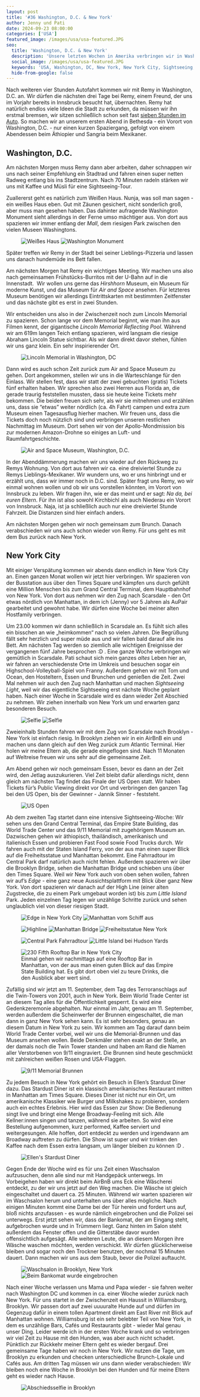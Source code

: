 ```yaml
---
layout: post
title: '#36 Washington, D.C. & New York'
author: Jenny und Pati
date: 2024-09-23 08:00:00
categories: ['USA']
featured_image: /images/usa/usa-featured.JPG
seo:
  title: 'Washington, D.C. & New York'
  description: 'Unsere letzten Wochen in Amerika verbringen wir in Washington, D.C. und in New York City. Dort besuchen wir allerlei Sehenswürdigkeiten und bekommen Besuch von zu Hause.'
  social_image: /images/usa/usa-featured.JPG
  keywords: 'USA, Washington, DC, New York, New York City, Sightseeing, Washington DC, 9/11, Scarsdale, Brooklyn'
  hide-from-google: false
---
```

Nach weiteren vier Stunden Autofahrt kommen wir mit Remy in Washington, D.C. an. Wir dürfen die nächsten drei Tage bei Remy, einem Freund, der uns im Vorjahr bereits in Innsbruck besucht hat, übernachten. Remy hat natürlich endlos viele Ideen die Stadt zu erkunden, da müssen wir ihn erstmal bremsen, wir sitzen schließlich schon seit fast [sieben Stunden im Auto](roadtrip-usa-3). So machen wir an unserem ersten Abend in Bethesda - ein Vorort von Washington, D.C. - nur einen kurzen Spaziergang, gefolgt von einem Abendessen beim Äthiopier und Sangria beim Mexikaner.

## Washington, D.C.
Am nächsten Morgen muss Remy dann aber arbeiten, daher schnappen wir uns nach seiner Empfehlung ein Stadtrad und fahren einen super netten Radweg entlang bis ins Stadtzentrum. Nach 70 Minuten radeln stärken wir uns mit Kaffee und Müsli für eine Sightseeing-Tour. 

Zuallererst geht es natürlich zum Weißen Haus. Nunja, was soll man sagen - ein weißes Haus eben. Gut mit Zäunen gesichert, nicht sonderlich groß, aber muss man gesehen haben. Das dahinter aufragende Washington Monument sieht allerdings in der Ferne umso mächtiger aus. Von dort aus spazieren wir immer entlang der *Mall*, dem riesigen Park zwischen den vielen Museen Washingtons. 

<figure class="img2">
  <img src="/images/usa/usa-2.jpg" alt="Weißes Haus">
  <img src="/images/usa/usa-3.jpg" alt="Washington Monument">
</figure>

Später treffen wir Remy in der Stadt bei seiner Lieblings-Pizzeria und lassen uns danach hundemüde ins Bett fallen. 

Am nächsten Morgen hat Remy ein wichtiges Meeting. Wir machen uns also nach gemeinsamen Frühstücks-Burritos mit der U-Bahn auf in die Innenstadt. 
Wir wollen uns gerne das *Hirshhorn* Museum, ein Museum für moderne Kunst, und das Museum für *Air and Space* ansehen. Für letzteres Museum benötigen wir allerdings Eintrittskarten mit bestimmten Zeitfenster und das nächste gibt es erst in zwei Stunden. 

Wir entscheiden uns also in der Zwischenzeit noch zum Lincoln Memorial zu spazieren. Schon lange vor dem Memorial beginnt, wie man ihn aus Filmen kennt, der gigantische *Lincoln Memorial Reflecting Pool*. Während wir am 619m langen Teich entlang spazieren, wird langsam die riesige Abraham Lincoln Statue sichtbar. Als wir dann direkt davor stehen, fühlen wir uns ganz klein. Ein sehr inspirierender Ort. 

<figure class="img1">
  <img src="/images/usa/usa-15.jpg" alt="Lincoln Memorial in Washington, DC">
</figure>

Dann wird es auch schon Zeit zurück zum Air and Space Museum zu gehen. Dort angekommen, stellen wir uns in die Warteschlange für den Einlass. Wir stellen fest, dass wir statt der zwei gebuchten (gratis) Tickets fünf erhalten haben. Wir sprechen also zwei Herren aus Florida an, die gerade traurig feststellen mussten, dass sie heute keine Tickets mehr bekommen. Die beiden freuen sich sehr, als wir sie mitnehmen und erzählen uns, dass sie “etwas” weiter nördlich (ca. 4h Fahrt) campen und extra zum Museum einen Tagesausflug hierher machen. Wir freuen uns, dass die Tickets doch noch nützlich sind und verbringen unseren restlichen Nachmittag im Museum. Dort sehen wir von der Apollo-Mondmission bis zur modernen Amazon-Drohne so einiges an Luft- und Raumfahrtgeschichte. 

<figure class="img1">
  <img src="/images/usa/usa-11.jpg" alt="Air and Space Museum, Washington, D.C.">
</figure>

In der Abenddämmerung machen wir uns wieder auf den Rückweg zu Remys Wohnung. Von dort aus fahren wir ca. eine dreiviertel Stunde zu Remys Lieblings-Mexikaner. Wir wundern uns, wo er uns hinbringt und er erzählt uns, dass wir immer noch in D.C. sind. Später fragt uns Remy, wo wir einmal wohnen wollen und ob wir uns vorstellen könnten, im Vorort von Innsbruck zu leben. Wir fragen ihn, wie er das meint und er sagt: *Na da, bei euren Eltern*. Für ihn ist also sowohl Kirchbichl als auch Niederau ein Vorort von Innsbruck. Naja, ist ja schließlich auch nur eine dreiviertel Stunde Fahrzeit. Die Distanzen sind hier einfach anders.

Am nächsten Morgen gehen wir noch gemeinsam zum Brunch. Danach verabschieden wir uns auch schon wieder von Remy. Für uns geht es mit dem Bus zurück nach New York. 

## New York City

Mit einiger Verspätung kommen wir abends dann endlich in New York City an. Einen ganzen Monat wollen wir jetzt hier verbringen. Wir spazieren von der Busstation aus über den Times Square und kämpfen uns durch gefühlt eine Million Menschen bis zum Grand Central Terminal, dem Hauptbahnhof von New York. Von dort aus nehmen wir den Zug nach Scarsdale - den Ort etwas nördlich von Manhattan, in dem ich (Jenny) vor 5 Jahren als AuPair gearbeitet und gewohnt habe. Wir dürfen eine Woche bei meiner alten Hostfamily verbringen.

Um 23.00 kommen wir dann schließlich in Scarsdale an. Es fühlt sich alles ein bisschen an wie „heimkommen“ nach so vielen Jahren. Die Begrüßung fällt sehr herzlich und super müde aus und wir fallen bald darauf alle ins Bett. Am nächsten Tag werden so ziemlich alle wichtigen Ereignisse der vergangenen fünf Jahre besprochen :D . Eine ganze Woche verbringen wir gemütlich in Scarsdale. Pati schaut sich mein ganzes *altes* Leben hier an, wir fahren an verschiedenste Orte im Umkreis und besuchen sogar ein Highschool-Volleyball-Spiel von Franny. Außerdem gehen wir mit Tom und Ocean, den Hosteltern, Essen und Brunchen und genießen die Zeit. Zwei Mal nehmen wir auch den Zug nach Manhattan und machen *Sightseeing Light*, weil wir das eigentliche Sightseeing erst nächste Woche geplant haben. Nach einer Woche in Scarsdale wird es dann wieder Zeit Abschied zu nehmen. Wir ziehen innerhalb von New York um und erwarten ganz besonderen Besuch.

<figure class="img2">
  <img src="/images/usa/usa-16.jpg" alt="Selfie">
  <img src="/images/usa/usa-17.jpg" alt="Selfie">
</figure>

Zweieinhalb Stunden fahren wir mit dem Zug von Scarsdale nach Brooklyn - New York ist einfach riesig. In Brooklyn ziehen wir in ein AirBnB ein und machen uns dann gleich auf den Weg zurück zum Atlantic Terminal. Hier holen wir meine Eltern ab, die gerade eingeflogen sind. Nach 11 Monaten auf Weltreise freuen wir uns sehr auf die gemeinsame Zeit.

Am Abend gehen wir noch gemeinsam Essen, bevor es dann an der Zeit wird, den Jetlag auszukurieren. Viel Zeit bleibt dafür allerdings nicht, denn gleich am nächsten Tag findet das Finale der US Open statt. Wir haben Tickets für’s Public Viewing direkt vor Ort und verbringen den ganzen Tag bei den US Open, bis der Gewinner - Jannik Sinner - feststeht.

<figure class="img1">
  <img src="/images/usa/usa-6.jpg" alt="US Open">
</figure>

Ab dem zweiten Tag startet dann eine intensive Sightseeing-Woche:
Wir sehen uns den Grand Central Terminal, das Empire State Building, das World Trade Center und das 9/11 Memorial mit zugehörigem Museum an. Dazwischen gehen wir äthiopisch, thailändisch, amerikanisch und italienisch Essen und probieren Fast Food sowie Food Trucks durch. Wir fahren auch mit der Staten Island Ferry, von der aus man einen super Blick auf die Freiheitsstatue und Manhattan bekommt. Eine Fahrradtour im Central Park darf natürlich auch nicht fehlen. Außerdem spazieren wir über die Brooklyn Bridge, sehen die Manhattan Bridge und schieben uns über den Times Square. Weil wir New York auch von oben sehen wollen, fahren wir auf’s *Edge* - eine ganz neue Aussichtsplattform mit Blick über ganz New York. Von dort spazieren wir danach auf der High Line (einer alten Zugstrecke, die zu einem Park umgebaut worden ist) bis zum *Little Island* Park. Jeden einzelnen Tag legen wir unzählige Schritte zurück und sehen unglaublich viel von dieser riesigen Stadt.

<figure class="img2">
  <img src="/images/usa/usa-10.jpg" alt="Edge in New York City">
  <img src="/images/usa/usa-9.jpg" alt="Manhattan vom Schiff aus">
</figure>
<figure class="img3 sm-hide">
  <img src="/images/usa/usa-1.jpg" alt="Highline">
  <img src="/images/usa/usa-4.jpg" alt="Manhattan Bridge">
  <img src="/images/usa/usa-12.jpg" alt="Freiheitsstatue New York">
</figure>
<figure class="img2">
  <img src="/images/usa/usa-7.jpg" alt="Central Park Fahrradtour">
  <img src="/images/usa/usa-14.jpg" alt="Little Island bei Hudson Yards">
</figure>
<figure class="img1">
  <img src="/images/usa/usa-5.jpg" alt="230 Fifth Rooftop Bar in New York City">
  <figcaption>Einmal gehen wir nachmittags auf eine Rooftop Bar in Manhattan, von der aus man einen guten Blick auf das Empire State Building hat. Es gibt dort oben viel zu teure Drinks, die den Ausblick aber wert sind.</figcaption>
</figure>

Zufällig sind wir jetzt am 11. September, dem Tag des Terroranschlags auf die Twin-Towers von 2001, auch in New York. Beim World Trade Center ist an diesem Tag alles für die Öffentlichkeit gesperrt. Es wird eine Gedenkzeremonie abgehalten. Nur einmal im Jahr, genau am 11. September, werden außerdem die Scheinwerfer der Brunnen eingeschaltet, die man dann in ganz New York sehen kann. Es ist sehr besonders, genau an diesem Datum in New York zu sein. Wir kommen am Tag darauf dann beim World Trade Center vorbei, weil wir uns die Memorial-Brunnen und das Museum ansehen wollen. Beide Denkmäler stehen exakt an der Stelle, an der damals noch die Twin Tower standen und haben am Rand die Namen aller Verstorbenen von 9/11 eingraviert. Die Brunnen sind heute geschmückt mit zahlreichen weißen Rosen und USA-Flaggen.

<figure class="img1">
  <img src="/images/usa/usa-18.jpg" alt="9/11 Memorial Brunnen">
</figure>

Zu jedem Besuch in New York gehört ein Besuch in Ellen’s Stardust Diner dazu. Das Stardust Diner ist ein klassisch amerikanisches Restaurant mitten in Manhattan am Times Square. Dieses Diner ist nicht nur ein Ort, um amerikanische Klassiker wie Burger und Milkshakes zu probieren, sondern auch ein echtes Erlebnis. Hier wird das Essen zur Show: Die Bedienung singt live und bringt eine Menge Broadway-Feeling mit sich. Alle Kellner:innen singen und tanzen, während sie arbeiten. So wird eine Bestellung aufgenommen, kurz performed, Kaffee serviert und weitergesungen. Alle hoffen, dort entdeckt zu werden und irgendwann am Broadway auftreten zu dürfen. Die Show ist super und wir trinken den Kaffee nach dem Essen extra langsam, um länger bleiben zu können :D .

<figure class="img1">
  <img src="/images/usa/usa-21.jpg" alt="Ellen's Stardust Diner">
</figure>

Gegen Ende der Woche wird es für uns Zeit einen Waschsalon aufzusuchen, denn alle sind nur mit Handgepäck unterwegs. Im Vorbeigehen haben wir direkt beim AirBnB ums Eck eine Wäscherei entdeckt, zu der wir uns jetzt auf den Weg machen. Die Wäsche ist gleich eingeschaltet und dauert ca. 25 Minuten. Während wir warten spazieren wir im Waschsalon herum und unterhalten uns über alles mögliche. Nach einigen Minuten kommt eine Dame bei der Tür herein und fordert uns auf, bloß nichts anzufassen - es wurde nämlich eingebrochen und die Polizei sei unterwegs. Erst jetzt sehen wir, dass der Bankomat, der am Eingang steht, aufgebrochen wurde und in Trümmern liegt. Ganz hinten im Salon steht außerdem das Fenster offen und die Gitterstäbe davor wurden offensichtlich aufgesägt. Alle weiteren Leute, die an diesem Morgen ihre Wäsche waschen möchten, werden verschickt. Wir dürfen glücklicherweise bleiben und sogar noch den Trockner benutzen, der nochmal 15 Minuten dauert. Dann machen wir uns aus dem Staub, bevor die Polizei auftaucht.

<figure class="img2">
  <img src="/images/usa/usa-19.jpg" alt="Waschsalon in Brooklyn, New York">
  <img src="/images/usa/usa-20.jpg" alt="Beim Bankomat wurde eingebrochen">
</figure>

Nach einer Woche verlassen uns Mama und Papa wieder - sie fahren weiter nach Washington DC und kommen in ca. einer Woche wieder zurück nach New York. Für uns startet in der Zwischenzeit ein Haussit in Williamsburg, Brooklyn. Wir passen dort auf zwei uuuuralte Hunde auf und dürfen im Gegenzug dafür in einem tollen Apartment direkt am East River mit Blick auf Manhattan wohnen. Williamsburg ist ein sehr belebter Teil von New York, in dem es unzählige Bars, Cafés und Restaurants gibt - wieder Mal genau unser Ding. Leider werde ich in der ersten Woche krank und so verbringen wir viel Zeit zu Hause mit den Hunden, was aber auch nicht schadet. Pünktlich zur Rückkehr meiner Eltern geht es wieder bergauf. Drei gemeinsame Tage haben wir noch in New York. Wir nutzen die Tage, um Brooklyn zu erkunden und checken unterschiedliche Brunch-Lokale und Cafés aus. Am dritten Tag müssen wir uns dann wieder verabschieden: Wir bleiben noch eine Woche in Brooklyn bei den Hunden und für meine Eltern geht es wieder nach Hause. 

<figure class="img1">
  <img src="/images/usa/usa-8.jpg" alt="Abschiedsselfie in Brooklyn">
</figure>